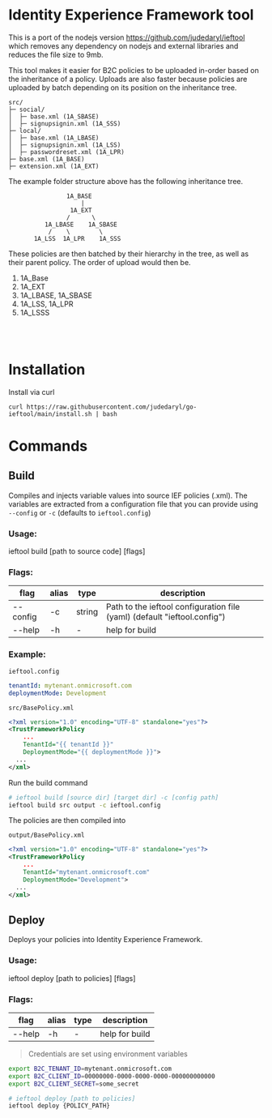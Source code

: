 # Identity Experience Framework tool

This is a port of the nodejs version https://github.com/judedaryl/ieftool which removes any dependency on nodejs and external libraries and reduces the file size to 9mb.


This tool makes it easier for B2C policies to be uploaded in-order based on the inheritance of a policy. Uploads are also faster because policies are uploaded by batch depending on its position on the inheritance tree.


```pre
src/
├─ social/
│  ├─ base.xml (1A_SBASE)
│  ├─ signupsignin.xml (1A_SSS)
├─ local/
│  ├─ base.xml (1A_LBASE)
│  ├─ signupsignin.xml (1A_LSS)
│  ├─ passwordreset.xml (1A_LPR)
├─ base.xml (1A_BASE)
├─ extension.xml (1A_EXT)

```

The example folder structure above has the following inheritance tree.

```pre
                1A_BASE
                    |
                 1A_EXT
                /      \
          1A_LBASE    1A_SBASE
           /    \        \      
       1A_LSS  1A_LPR    1A_SSS
```

These policies are then batched by their hierarchy in the tree, as well as their parent policy. The order of upload would then be.

1. 1A_Base
2. 1A_EXT
3. 1A_LBASE, 1A_SBASE
4. 1A_LSS, 1A_LPR
5. 1A_LSSS



<br/>
<br/>

# Installation

Install via curl

```
curl https://raw.githubusercontent.com/judedaryl/go-ieftool/main/install.sh | bash
```

# Commands

## Build

Compiles and injects variable values into source IEF policies (.xml). The variables are extracted from a configuration file that you can provide using ``--config`` or ``-c`` (defaults to ``ieftool.config``)

### Usage:
ieftool build [path to source code] [flags]

### Flags:
|flag|alias|type|description|
|-|-|-|-|
|--config|-c|string|Path to the ieftool configuration file (yaml) (default "ieftool.config")|
|--help|-h|-|help for build|

### Example:

``ieftool.config``
```yaml
tenantId: mytenant.onmicrosoft.com
deploymentMode: Development
```

``src/BasePolicy.xml``
```xml
<?xml version="1.0" encoding="UTF-8" standalone="yes"?>
<TrustFrameworkPolicy 
    ...
    TenantId="{{ tenantId }}"  
    DeploymentMode="{{ deploymentMode }}">
  ...
</xml>
```
Run the build command

```sh
# ieftool build [source dir] [target dir] -c [config path]
ieftool build src output -c ieftool.config
```

The policies are then compiled into

``output/BasePolicy.xml``
```xml
<?xml version="1.0" encoding="UTF-8" standalone="yes"?>
<TrustFrameworkPolicy 
    ...
    TenantId="mytenant.onmicrosoft.com"  
    DeploymentMode="Development">
  ...
</xml>
```

## Deploy

Deploys your policies into Identity Experience Framework.

### Usage:
ieftool deploy [path to policies] [flags]

### Flags:
|flag|alias|type|description|
|-|-|-|-|
|--help|-h|-|help for build|


> Credentials are set using environment variables

```sh
export B2C_TENANT_ID=mytenant.onmicrosoft.com
export B2C_CLIENT_ID=00000000-0000-0000-0000-000000000000
export B2C_CLIENT_SECRET=some_secret

# ieftool deploy [path to policies]
ieftool deploy {POLICY_PATH}
```

